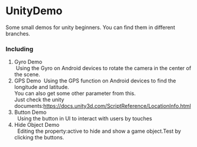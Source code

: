 # UnityDemo
Some small demos for unity beginners.
You can find them in different branches.  

### Including 
1. Gyro Demo  
  Using the Gyro on Android devices to rotate the camera in the center of the scene. 
2. GPS Demo 
  Using the GPS function on Android devices to find the longitude and latitude.  
  You can also get some other parameter from this.  
  Just check the unity documents:https://docs.unity3d.com/ScriptReference/LocationInfo.html
3. Button Demo  
   Using the button in UI to interact with users by touches
4. Hide Object Demo  
   Editing the property:active to hide and show a game object.Test by clicking the buttons.
